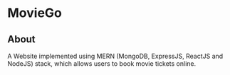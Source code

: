 # MovieGo
## About
A Website implemented using MERN (MongoDB, ExpressJS, ReactJS and NodeJS) stack, which allows users to book movie tickets online.
